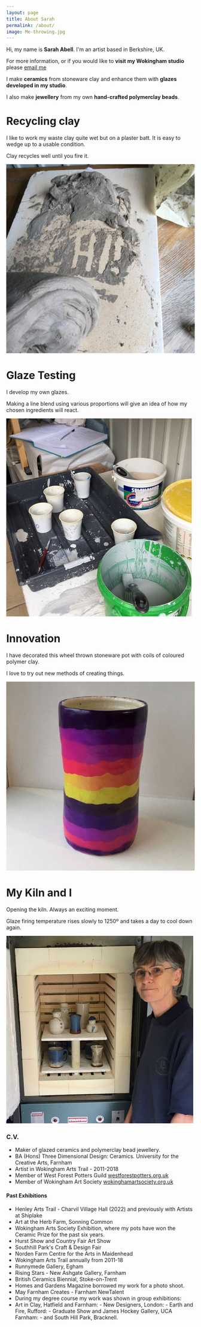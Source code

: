 ```yaml
---
layout: page
title: About Sarah
permalink: /about/
image: Me-throwing.jpg
---
```


Hi, my name is **Sarah Abell**. I'm an artist based in Berkshire, UK.

For more information, or if you would like to **visit my Wokingham studio** please [email me](mailto:sarahabellme@outlook.com)

I make **ceramics** from stoneware clay and enhance them with **glazes developed in my studio**. 

I also make **jewellery** from my own **hand-crafted polymerclay beads**.

# Recycling clay

I like to work my waste clay quite wet but on a plaster batt. It is easy to wedge up to a usable condition.

Clay recycles well until you fire it.

![Hi](/images/Hi.JPG)

# Glaze Testing

I develop my own glazes.

Making a line blend using various proportions will give an idea of how my chosen ingredients will react.

![Glaze Mess](/images/Glaze-Mess.jpg)

# Innovation

I have decorated this wheel thrown stoneware pot with coils of coloured polymer clay.

I love to try out new methods of creating things. 

![Polymer Pot](/images/Polymer-Pot.jpg)

# My Kiln and I

Opening the kiln. Always an exciting moment.

Glaze firing temperature rises slowly to 1250º and takes a day to cool down again.

![kiln and me](/images/My-Kiln-and-I.jpg)

### C.V.

*	Maker of glazed ceramics and polymerclay bead jewellery.
*	BA (Hons) Three Dimensional Design: Ceramics. University for the Creative Arts, Farnham
*	Artist in Wokingham Arts Trail - 2011-2018
*	Member of West Forest Potters Guild [westforestpotters.org.uk](http://westforestpotters.org.uk/)
*	Member of Wokingham Art Society [wokinghamartsociety.org.uk](https://wokinghamartsociety.org.uk/)


#### Past Exhibitions

* Henley Arts Trail - Charvil Village Hall (2022) and previously with Artists at Shiplake
* Art at the Herb Farm, Sonning Common
* Wokingham Arts Society Exhibition, where my pots have won the Ceramic Prize for the past six years.
* Hurst Show and Country Fair Art Show
* Southhill Park's Craft & Design Fair
* Norden Farm Centre for the Arts in Maidenhead
* Wokingham Arts Trail annually from 2011-18
* Runnymede Gallery, Egham
* Rising Stars - New Ashgate Gallery, Farnham
* British Ceramics Biennial, Stoke-on-Trent
* Homes and Gardens Magazine borrowed my work for a photo shoot.
* May Farnham Creates - Farnham NewTalent
* During my degree course my work was shown in group exhibitions:
* Art in Clay, Hatfield and Farnham: - New Designers, London:  - Earth and Fire, Rufford:  - Graduate Show and James Hockey Gallery, UCA Farnham: - and South Hill Park, Bracknell.
